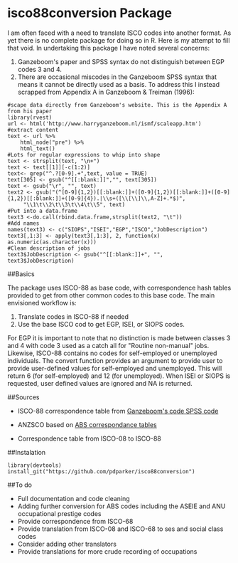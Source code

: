# isco88conversion Package

I am often faced with a need to translate ISCO codes into another format. As yet there is no complete package for doing so in R. Here is my attempt to fill that void. In undertaking this package I have noted several concerns:

1. Ganzeboom's paper and SPSS syntax do not distinguish between EGP codes 3 and 4. 
2. There are occasional miscodes in the Ganzeboom SPSS syntax that means it cannot be directly used as a basis. To address this I instead scrapped from Appendix A in Ganzeboom & Treiman (1996):

```
#scape data directly from Ganzeboom's website. This is the Appendix A from his paper
library(rvest)
url <- html('http://www.harryganzeboom.nl/ismf/scaleapp.htm')
#extract content
text <- url %>%
	html_node("pre") %>%
	html_text()
#Lots for regular expressions to whip into shape
text <- strsplit(text, "\n+")
text <- text[[1]][-c(1:2)]
text<- grep("^.?[0-9].+",text, value = TRUE)
text[305] <- gsub("^[[:blank:]]","", text[305])
text <- gsub("\r", "", text)
text2 <- gsub("(^[0-9]{1,2})[[:blank:]]+([0-9]{1,2})[[:blank:]]+([0-9]{1,2})[[:blank:]]+([0-9]{4}).|\\s+([\\[\\]\\,A-Z]+.*$)",
	 "\\1\t\\2\t\\3\t\\4\t\\5", text)
#Put into a data.frame
text3 <-do.call(rbind.data.frame,strsplit(text2, "\t"))
#Add names
names(text3) <- c("SIOPS","ISEI","EGP","ISCO","JobDescription")
text3[,1:3] <- apply(text3[,1:3], 2, function(x) as.numeric(as.character(x)))
#Clean description of jobs
text3$JobDescription <- gsub("^[[:blank:]]+", "", text3$JobDescription)
```

##Basics

The package uses ISCO-88 as base code, with correspondence hash tables provided to get from other common codes to this base code. The main envisioned workflow is:

1. Translate codes in ISCO-88 if needed
2. Use the base ISCO cod to get EGP, ISEI, or SIOPS codes.

For EGP it is important to note that no distinction is made between classes 3 and 4 with code 3 used as a catch all for "Routine non-manual" jobs. Likewise, ISCO-88 contains no codes for self-employed or unemployed individuals. The convert function provides an argument to provide user to provide user-defined values for self-employed and unemployed. This will return 6 (for self-employed) and 12 (for unemployed). When ISEI or SIOPS is requested, user defined values are ignored and NA is returned.

##Sources

+ ISCO-88 correspondence table from [Ganzeboom's code SPSS code](http://www.harryganzeboom.nl/isco88/index.htm)

+ ANZSCO based on [ABS correspondance tables](http://www.abs.gov.au/AUSSTATS/abs@.nsf/DetailsPage/1220.0First\%20Edition,\%20Revision\%201?OpenDocument)

+ Correspondence table from ISCO-08 to ISCO-88

##Instalation

```
library(devtools)
install_git("https://github.com/pdparker/isco88conversion")
```
##To do

+ Full documentation and code cleaning
+ Adding further conversion for ABS codes including the ASEIE and ANU occupational prestige codes
+ Provide correspondence from ISCO-68
+ Provide translation from ISCO-08 and ISCO-68 to ses and social class codes
+ Consider adding other translators
+ Provide translations for more crude recording of occupations
